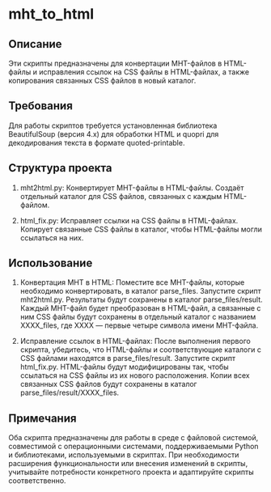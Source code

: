 # mht_to_html

## Описание

Эти скрипты предназначены для конвертации MHT-файлов в HTML-файлы и исправления ссылок на CSS файлы в HTML-файлах, а также копирования связанных CSS файлов в новый каталог.

## Требования

Для работы скриптов требуется установленная библиотека BeautifulSoup (версия 4.x) для обработки HTML и quopri для декодирования текста в формате quoted-printable.

## Структура проекта

1. mht2html.py:
    Конвертирует MHT-файлы в HTML-файлы.
    Создаёт отдельный каталог для CSS файлов, связанных с каждым HTML-файлом.

2. html_fix.py:
    Исправляет ссылки на CSS файлы в HTML-файлах.
    Копирует связанные CSS файлы в каталог, чтобы HTML-файлы могли ссылаться на них.

## Использование

1. Конвертация MHT в HTML:
    Поместите все MHT-файлы, которые необходимо конвертировать, в каталог parse_files.
    Запустите скрипт mht2html.py.
    Результаты будут сохранены в каталог parse_files/result. Каждый MHT-файл будет преобразован в HTML-файл, а связанные с ним CSS файлы будут сохранены в отдельный каталог с названием XXXX_files, где XXXX — первые четыре символа имени MHT-файла.

2. Исправление ссылок в HTML-файлах:
    После выполнения первого скрипта, убедитесь, что HTML-файлы и соответствующие каталоги с CSS файлами находятся в parse_files/result.
    Запустите скрипт html_fix.py.
    HTML-файлы будут модифицированы так, чтобы ссылаться на CSS файлы из их нового расположения.
    Копии всех связанных CSS файлов будут сохранены в каталог parse_files/result/XXXX_files.

## Примечания

Оба скрипта предназначены для работы в среде с файловой системой, совместимой с операционными системами, поддерживаемыми Python и библиотеками, используемыми в скриптах.
При необходимости расширения функциональности или внесения изменений в скрипты, учитывайте потребности конкретного проекта и адаптируйте скрипты соответственно.

